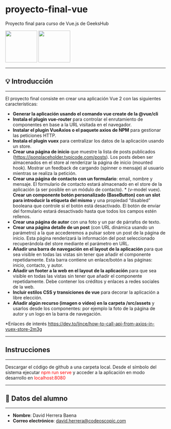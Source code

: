 # proyecto-final-vue
Proyecto final para curso de Vue.js de GeeksHub

<img src='https://geekshubs.com/wp-content/uploads/2021/10/GeeksHubs-logo-rojo-sin-claim.svg' height=100px >
<img src='https://sfc.vuejs.org/logo.svg' width=100px height=100px/>

---
## 💡 Introducción
---
El proyecto final consiste en crear una aplicación Vue 2 con las siguientes características:

- **Generar la aplicación usando el comando vue create de la @vue/cli**
- **Instala el plugin vue-router** para controlar el enrutamiento de componentes en base a la URL visitada en el navegador.
- **Instalar el plugin VueAxios o el paquete axios de NPM** para gestionar las peticiones HTTP.
- **Instala el plugin vuex** para centralizar los datos de la aplicación usando un store.
- **Crear una página de inicio** que muestre la lista de posts publicados (<https://jsonplaceholder.typicode.com/posts>). Los posts deben ser almacenados en el store al renderizar la página de inicio (mounted hook). Mostrar un feedback de cargando (spinner o mensaje) al usuario mientras se realiza la petición.
- **Crear una página de contacto con un formulario**: email, nombre y mensaje. El formulario de contacto estará almacenado en el store de la aplicación (a ser posible en un módulo de contacto). * (v-model vuex). **Crear un componente botón personalizado (BaseButton) con un slot para introducir la etiqueta del mismo** y una propiedad “disabled” booleana que controle si el botón está desactivado. El botón de enviar del formulario estará desactivado hasta que todos los campos estén rellenos.
- **Crear una página de autor** con una foto y un par de párrafos de texto.
- **Crear una página detalle de un post** (con URL dinámica usando un parámetro) a la que accederemos a pulsar sobre un post de la página de inicio. Esta página renderizará la información del post seleccionado recuperándola del store mediante el parámetro en URL.
- **Añadir una barra de navegación en el layout de la aplicación** para que sea visible en todas las vistas sin tener que añadir el componente repetidamente. Esta barra contiene un enlace/botón a las páginas: inicio, contacto, y autor.
- **Añadir un footer a la web en el layout de la aplicación** para que sea visible en todas las vistas sin tener que añadir el componente repetidamente. Debe contener los créditos y enlaces a redes sociales de la web.
- **Incluir estilos CSS y transiciones de vue** para decorar la aplicación a libre elección.
- **Añadir algún recurso (imagen o vídeo) en la carpeta /src/assets** y usarlos desde los componentes: por ejemplo la foto de la página de autor y un logo en la barra de navegación.

\*Enlaces de interés
<https://dev.to/ljnce/how-to-call-api-from-axios-in-vuex-store-2m3g>

---
## Instrucciones
---
Descargar el código de github a una carpeta local. Desde el símbolo del sistema ejecutar <span style="color: red;">npm run serve</span> y acceder a la aplicación en modo desarrollo en <span style="color: red;">localhost:8080</span>

---
## 💌 Datos del alumno
---

- **Nombre**: David Herrera Baena
- **Correo electrónico**: <david.herrera@codeoscopic.com>
